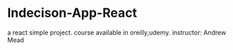 # Indecison-App-React
a react simple project.
course available in oreilly,udemy.
instructor: Andrew Mead
